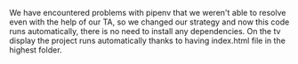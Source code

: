 We have encountered problems with pipenv that we weren't able to resolve even with the help of our TA, so we changed our strategy and now this code runs automatically, there is no need to install any dependencies. On the tv display the project runs automatically thanks to having index.html file in the highest folder.  
